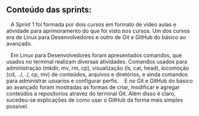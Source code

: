 ## Conteúdo das sprints: 
&nbsp;&nbsp;&nbsp;A Sprint 1 foi formada por dois cursos em formato de vídeo aulas e atividade para aprimoramento do que foi visto nos cursos. Um  dos cursos era de Linux para Desenvolvedores e outro de Git e GitHub do básico ao avançado.<p>
&nbsp;&nbsp;&nbsp;Em Linux para Desenvolvedores foram apresentados comandos, que usados no terminal realizam diversas atividades. Comandos usados para administração (mkdir, mv, rm, cp), visualização (ls, cat, head), locomoção (cd, ../, ./, cp, mv) de conteúdos, arquivos e diretórios, e ainda comandos para administrar usuarios e configurar perfis.
&nbsp;&nbsp;&nbsp;E no Git e GitHub do básico ao avançado foram mostradas as formas de criar, modificar e agregar conteúdos a repositorios atravez do terminal Git. Além disso é claro, sucedeu-se explicações de como usar o GitHub da forma mais simples possível. 